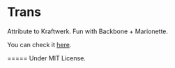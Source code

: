 Trans
=====

Attribute to Kraftwerk. Fun with Backbone + Marionette.

You can check it [here](http://kraftwerk.herokuapp.com "link").

=====
Under MIT License.
